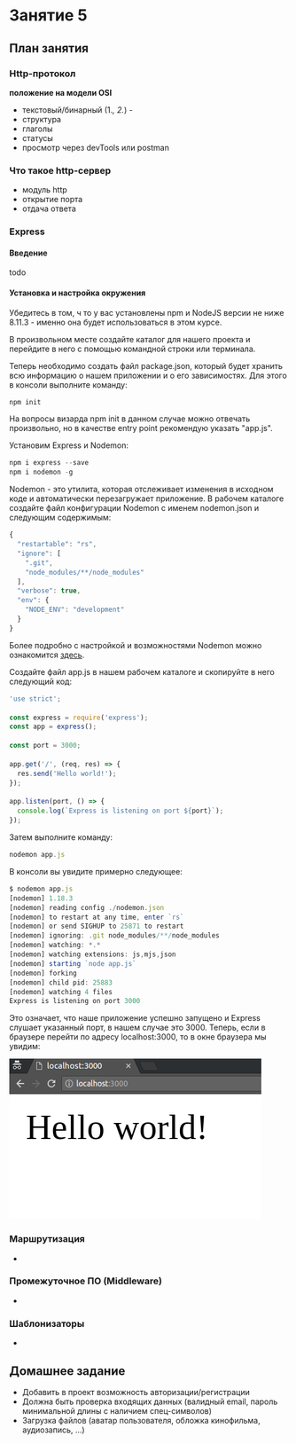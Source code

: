 # Занятие 5

## План занятия

### Http-протокол  
 **положение на модели OSI**
 - текстовый/бинарный (1.*, 2.*)  -
 - структура  
 - глаголы
 - статусы  
 - просмотр через devTools или postman

### Что такое http-сервер  
 - модуль http  
 - открытие порта  
 - отдача ответа  

### Express

#### Введение

todo

#### Установка и настройка окружения

Убедитесь в том, ч то у вас установлены npm и NodeJS версии не ниже 8.11.3 - именно она будет использоваться в этом курсе.

В произвольном месте создайте каталог для нашего проекта и перейдите в него с помощью командной строки или терминала.

Теперь необходимо создать файл package.json, который будет хранить всю информацию о нашем приложении и о его зависимостях. Для этого в консоли выполните команду:

```js
npm init
```
На вопросы визарда npm init в данном случае можно отвечать произвольно, но в качестве entry point рекомендую указать "app.js".

Установим Express и Nodemon:

```js
npm i express --save
npm i nodemon -g
```
Nodemon - это утилита, которая отслеживает изменения в исходном коде и автоматически перезагружает приложение.
В рабочем каталоге создайте файл конфигурации Nodemon с именем nodemon.json и следующим содержимым:
```js
{
  "restartable": "rs",
  "ignore": [
    ".git",
    "node_modules/**/node_modules"
  ],
  "verbose": true,
  "env": {
    "NODE_ENV": "development"
  }
}
```
Более подробно с настройкой и возможностями Nodemon можно ознакомится [здесь](https://github.com/remy/nodemon).

Создайте файл app.js в нашем рабочем каталоге и скопируйте в него следующий код:

```js
'use strict';

const express = require('express');
const app = express();

const port = 3000;

app.get('/', (req, res) => {
  res.send('Hello world!');
});

app.listen(port, () => {
  console.log(`Express is listening on port ${port}`);
});
```

Затем выполните команду:
```js
nodemon app.js
```

В консоли вы увидите примерно следующее:
```js
$ nodemon app.js
[nodemon] 1.18.3
[nodemon] reading config ./nodemon.json
[nodemon] to restart at any time, enter `rs`
[nodemon] or send SIGHUP to 25871 to restart
[nodemon] ignoring: .git node_modules/**/node_modules
[nodemon] watching: *.*
[nodemon] watching extensions: js,mjs,json
[nodemon] starting `node app.js`
[nodemon] forking
[nodemon] child pid: 25883
[nodemon] watching 4 files
Express is listening on port 3000
```
Это означает, что наше приложение успешно запущено и Express слушает указанный порт, в нашем случае это 3000.
Теперь, если в браузере перейти по адресу localhost:3000, то в окне браузера мы увидим:

![Hello world!](../data/lesson_5/img/1.png)

### Маршрутизация
 -

### Промежуточное ПО (Middleware)
 -

### Шаблонизаторы
 -

## Домашнее задание
 - Добавить в проект возможность авторизации/регистрации  
 - Должна быть проверка входящих данных (валидный email, пароль минимальной длины с наличием спец-символов)  
 - Загрузка файлов (аватар пользователя, обложка кинофильма, аудиозапись, ...)  